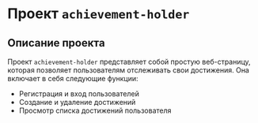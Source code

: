 # Проект `achievement-holder`

## Описание проекта
Проект `achievement-holder` представляет собой простую веб-страницу, которая позволяет пользователям отслеживать свои достижения. Она включает в себя следующие функции:

- Регистрация и вход пользователей
- Создание и удаление достижений
- Просмотр списка достижений пользователя
